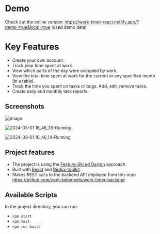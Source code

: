 # Demo

Check out the online version: https://work-timer-react.netlify.app/?demo=true&local=true (used demo data)

# Key Features

* Create your own account.
* Track your time spent at work.
* View which parts of the day were occupied by work.
* View the total time spent at work for the current or any specified month (in a table).
* Track the time you spent on tasks or bugs. Add, edit, remove tasks.
* Create daily and monthly task reports.


## Screenshots

![image](https://github.com/cont-kolomeets/work-timer-react/assets/5318527/9955e996-9a10-41b7-8fe5-a699f07de679)


![2024-03-01 16_46_35-Running](https://github.com/cont-kolomeets/work-timer-react/assets/5318527/e36424fa-a532-4c6e-8ea3-dfd0fdeb58df)

![2024-03-01 16_46_14-Running](https://github.com/cont-kolomeets/work-timer-react/assets/5318527/23a11e79-a8d6-4cfa-9b7c-f29a138e2a2c)



## Project features

* The project is using the [Feature-Sliced Design](https://feature-sliced.design/) approach.
* Built with [React](https://react.dev/) and [Redux-toolkit](https://redux-toolkit.js.org/).
* Makes REST calls to the backend API deployed from this repo https://github.com/cont-kolomeets/work-timer-backend.

## Available Scripts

In the project directory, you can run:

* `npm start`
* `npm test`
* `npm run build`

